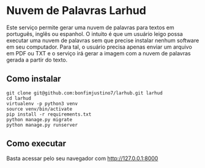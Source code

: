 # Nuvem de Palavras Larhud
Este serviço permite gerar uma nuvem de palavras para textos em português, inglês ou espanhol.
O intuito é que um usuário leigo possa executar uma nuvem de palavras sem que precise instalar nenhum software
em seu computador. Para tal, o usuário precisa apenas enviar um arquivo em PDF ou TXT e o serviço irá gerar a imagem com a nuvem de palavras gerada a partir do texto.

## Como instalar

    git clone git@github.com:bonfimjustino7/larhub.git larhud
    cd larhud
    virtualenv -p python3 venv
    source venv/bin/activate
    pip install -r requirements.txt
    python manage.py migrate
    python manage.py runserver

## Como executar

Basta acessar pelo seu navegador com http://127.0.0.1:8000
